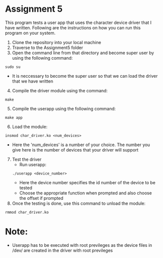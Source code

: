 # Assignment 5

This program tests a user app that uses the character device driver that I have written. Following are the instructions on how you can run this program on your system.

1. Clone the repository into your local machine
2. Traverse to the Assignment5 folder
3. Open the command line from that directory and become super user by using the following command:
```
sudo su
```
* It is neccessary to become the super user so that we can load the driver that we have written

4. Compile the driver module using the command:
```
make
```
5. Compile the userapp using the following command:
```
make app
```
6. Load the module:
```
insmod char_driver.ko <num_devices>
```
* Here the 'num_devices' is a number of your choice. The number you give here is the number of devices that your driver will support
7. Test the driver
   - Run userapp:
   ```
   ./userapp <device_number>
   ```
   * Here the device number specifies the id number of the device to be tested
   - Choose the appropriate function when prompted and also choose the offset if prompted 
8. Once the testing is done, use this command to unload the module:
```
rmmod char_driver.ko
```
# Note:
* Userapp has to be executed with root previleges as the device files in /dev/ are created in the driver with root previleges